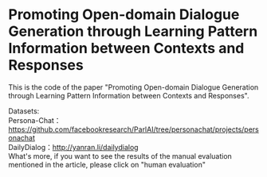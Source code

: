 # Promoting Open-domain Dialogue Generation through Learning Pattern Information between Contexts and Responses

This is the code of the paper "Promoting Open-domain Dialogue Generation through Learning Pattern Information between Contexts and Responses".   

Datasets:     
Persona-Chat：https://github.com/facebookresearch/ParlAI/tree/personachat/projects/personachat     
DailyDialog：http://yanran.li/dailydialog    
What's more, if you want to see the results of the manual evaluation mentioned in the article, please click on "human evaluation"   
